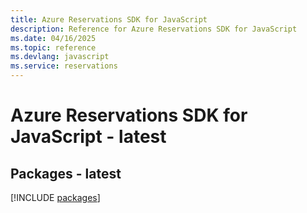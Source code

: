 ```yaml
---
title: Azure Reservations SDK for JavaScript
description: Reference for Azure Reservations SDK for JavaScript
ms.date: 04/16/2025
ms.topic: reference
ms.devlang: javascript
ms.service: reservations
---
```

# Azure Reservations SDK for JavaScript - latest
## Packages - latest
[!INCLUDE [packages](reservations-index.md)]